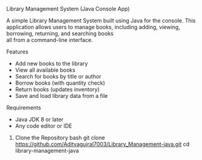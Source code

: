 Library Management System (Java Console App)

A simple Library Management System built using Java for the console. 
This application allows users to manage books, including adding, viewing, borrowing, returning, and searching books  
all from a command-line interface.

Features
-  Add new books to the library
-  View all available books
-  Search for books by title or author
-  Borrow books (with quantity check)
-  Return books (updates inventory)
- Save and load library data from a file 

 Requirements
- Java JDK 8 or later
- Any code editor or IDE 

1. Clone the Repository
bash
git clone https://github.com/Adityagujral7003/Library_Management-java.git
cd library-management-java
